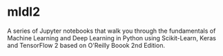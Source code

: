 # mldl2
A series of Jupyter notebooks that walk you through the fundamentals of Machine Learning and Deep Learning in Python using Scikit-Learn, Keras and TensorFlow 2 based on O'Reilly Boook 2nd Edition.
